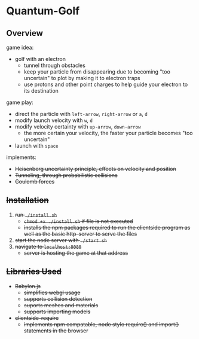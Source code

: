 # Quantum-Golf

## Overview
game idea:
- golf with an electron
    - tunnel through obstacles
    - keep your particle from disappearing due to becoming "too uncertain" to plot by making it to electron traps
    - use protons and other point charges to help guide your electron to its destination

game play:
- direct the particle with `left-arrow`, `right-arrow` or `a`, `d`
- modify launch velocity with `w`, `d`
- modify velocity certainty with `up-arrow`, `down-arrow`
    - the more certain your velocity, the faster your particle becomes "too uncertain"
- launch with `space`

implements:
- <s> Heisenberg uncertainty principle, effects on velocity and position
- Tunneling, through probabilistic collisions
- Coulomb forces

## Installation
1. run `./install.sh`
    - `chmod +x ./install.sh` if file is not executed
    - installs the npm packages required to run the clientside program as well as the basic http-server to serve the files
2. start the node server with `./start.sh`
3. navigate to `localhost:8080`
    - server is hosting the game at that address

## Libraries Used
- Babylon.js
    - simplifies webgl usage
    - supports collision detection
    - suports meshes and materials
    - supports importing models
- clientside-require
    - implements npm compatable, node style require() and import() statements in the browser
